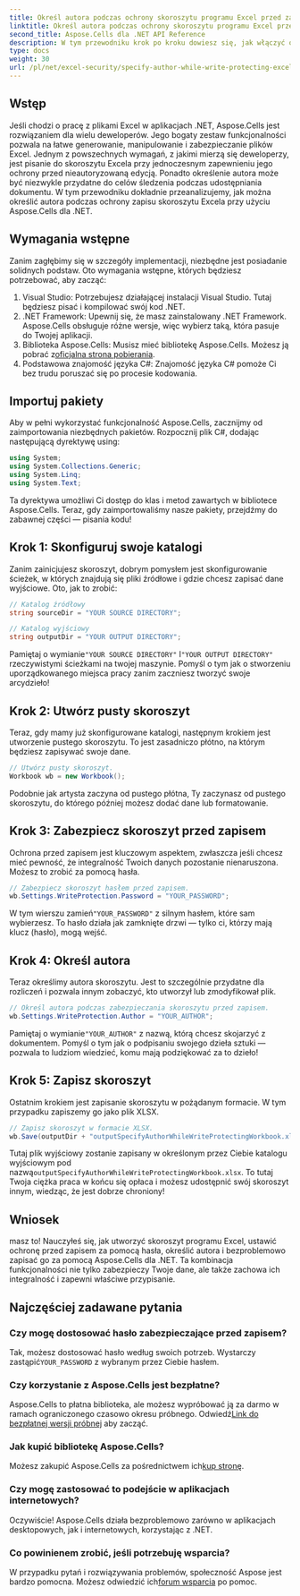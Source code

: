 ```yaml
---
title: Określ autora podczas ochrony skoroszytu programu Excel przed zapisem
linktitle: Określ autora podczas ochrony skoroszytu programu Excel przed zapisem
second_title: Aspose.Cells dla .NET API Reference
description: W tym przewodniku krok po kroku dowiesz się, jak włączyć ochronę przed zapisem w skoroszycie programu Excel, określając jednocześnie autora za pomocą Aspose.Cells for .NET.
type: docs
weight: 30
url: /pl/net/excel-security/specify-author-while-write-protecting-excel-workbook/
---
```

## Wstęp

Jeśli chodzi o pracę z plikami Excel w aplikacjach .NET, Aspose.Cells jest rozwiązaniem dla wielu deweloperów. Jego bogaty zestaw funkcjonalności pozwala na łatwe generowanie, manipulowanie i zabezpieczanie plików Excel. Jednym z powszechnych wymagań, z jakimi mierzą się deweloperzy, jest pisanie do skoroszytu Excela przy jednoczesnym zapewnieniu jego ochrony przed nieautoryzowaną edycją. Ponadto określenie autora może być niezwykle przydatne do celów śledzenia podczas udostępniania dokumentu. W tym przewodniku dokładnie przeanalizujemy, jak można określić autora podczas ochrony zapisu skoroszytu Excela przy użyciu Aspose.Cells dla .NET.

## Wymagania wstępne

Zanim zagłębimy się w szczegóły implementacji, niezbędne jest posiadanie solidnych podstaw. Oto wymagania wstępne, których będziesz potrzebować, aby zacząć:

1. Visual Studio: Potrzebujesz działającej instalacji Visual Studio. Tutaj będziesz pisać i kompilować swój kod .NET.
2. .NET Framework: Upewnij się, że masz zainstalowany .NET Framework. Aspose.Cells obsługuje różne wersje, więc wybierz taką, która pasuje do Twojej aplikacji.
3.  Biblioteka Aspose.Cells: Musisz mieć bibliotekę Aspose.Cells. Możesz ją pobrać z[oficjalna strona pobierania](https://releases.aspose.com/cells/net/).
4. Podstawowa znajomość języka C#: Znajomość języka C# pomoże Ci bez trudu poruszać się po procesie kodowania.

## Importuj pakiety

Aby w pełni wykorzystać funkcjonalność Aspose.Cells, zacznijmy od zaimportowania niezbędnych pakietów. Rozpocznij plik C#, dodając następującą dyrektywę using:

```csharp
using System;
using System.Collections.Generic;
using System.Linq;
using System.Text;
```

Ta dyrektywa umożliwi Ci dostęp do klas i metod zawartych w bibliotece Aspose.Cells. Teraz, gdy zaimportowaliśmy nasze pakiety, przejdźmy do zabawnej części — pisania kodu!

## Krok 1: Skonfiguruj swoje katalogi

Zanim zainicjujesz skoroszyt, dobrym pomysłem jest skonfigurowanie ścieżek, w których znajdują się pliki źródłowe i gdzie chcesz zapisać dane wyjściowe. Oto, jak to zrobić:

```csharp
// Katalog źródłowy
string sourceDir = "YOUR SOURCE DIRECTORY";

// Katalog wyjściowy
string outputDir = "YOUR OUTPUT DIRECTORY";
```

 Pamiętaj o wymianie`"YOUR SOURCE DIRECTORY"` I`"YOUR OUTPUT DIRECTORY"` rzeczywistymi ścieżkami na twojej maszynie. Pomyśl o tym jak o stworzeniu uporządkowanego miejsca pracy zanim zaczniesz tworzyć swoje arcydzieło!

## Krok 2: Utwórz pusty skoroszyt

Teraz, gdy mamy już skonfigurowane katalogi, następnym krokiem jest utworzenie pustego skoroszytu. To jest zasadniczo płótno, na którym będziesz zapisywać swoje dane.

```csharp
// Utwórz pusty skoroszyt.
Workbook wb = new Workbook();
```

Podobnie jak artysta zaczyna od pustego płótna, Ty zaczynasz od pustego skoroszytu, do którego później możesz dodać dane lub formatowanie.

## Krok 3: Zabezpiecz skoroszyt przed zapisem

Ochrona przed zapisem jest kluczowym aspektem, zwłaszcza jeśli chcesz mieć pewność, że integralność Twoich danych pozostanie nienaruszona. Możesz to zrobić za pomocą hasła.

```csharp
// Zabezpiecz skoroszyt hasłem przed zapisem.
wb.Settings.WriteProtection.Password = "YOUR_PASSWORD";
```

 W tym wierszu zamień`"YOUR_PASSWORD"` z silnym hasłem, które sam wybierzesz. To hasło działa jak zamknięte drzwi — tylko ci, którzy mają klucz (hasło), mogą wejść.

## Krok 4: Określ autora

Teraz określimy autora skoroszytu. Jest to szczególnie przydatne dla rozliczeń i pozwala innym zobaczyć, kto utworzył lub zmodyfikował plik.

```csharp
// Określ autora podczas zabezpieczania skoroszytu przed zapisem.
wb.Settings.WriteProtection.Author = "YOUR_AUTHOR";
```

 Pamiętaj o wymianie`"YOUR_AUTHOR"` z nazwą, którą chcesz skojarzyć z dokumentem. Pomyśl o tym jak o podpisaniu swojego dzieła sztuki — pozwala to ludziom wiedzieć, komu mają podziękować za to dzieło!

## Krok 5: Zapisz skoroszyt

Ostatnim krokiem jest zapisanie skoroszytu w pożądanym formacie. W tym przypadku zapiszemy go jako plik XLSX. 

```csharp
// Zapisz skoroszyt w formacie XLSX.
wb.Save(outputDir + "outputSpecifyAuthorWhileWriteProtectingWorkbook.xlsx");
```

 Tutaj plik wyjściowy zostanie zapisany w określonym przez Ciebie katalogu wyjściowym pod nazwą`outputSpecifyAuthorWhileWriteProtectingWorkbook.xlsx`. To tutaj Twoja ciężka praca w końcu się opłaca i możesz udostępnić swój skoroszyt innym, wiedząc, że jest dobrze chroniony!

## Wniosek

masz to! Nauczyłeś się, jak utworzyć skoroszyt programu Excel, ustawić ochronę przed zapisem za pomocą hasła, określić autora i bezproblemowo zapisać go za pomocą Aspose.Cells dla .NET. Ta kombinacja funkcjonalności nie tylko zabezpieczy Twoje dane, ale także zachowa ich integralność i zapewni właściwe przypisanie.

## Najczęściej zadawane pytania

### Czy mogę dostosować hasło zabezpieczające przed zapisem?  
 Tak, możesz dostosować hasło według swoich potrzeb. Wystarczy zastąpić`YOUR_PASSWORD` z wybranym przez Ciebie hasłem.

### Czy korzystanie z Aspose.Cells jest bezpłatne?  
 Aspose.Cells to płatna biblioteka, ale możesz wypróbować ją za darmo w ramach ograniczonego czasowo okresu próbnego. Odwiedź[Link do bezpłatnej wersji próbnej](https://releases.aspose.com/) aby zacząć.

### Jak kupić bibliotekę Aspose.Cells?  
 Możesz zakupić Aspose.Cells za pośrednictwem ich[kup stronę](https://purchase.aspose.com/buy).

### Czy mogę zastosować to podejście w aplikacjach internetowych?  
Oczywiście! Aspose.Cells działa bezproblemowo zarówno w aplikacjach desktopowych, jak i internetowych, korzystając z .NET.

### Co powinienem zrobić, jeśli potrzebuję wsparcia?  
 W przypadku pytań i rozwiązywania problemów, społeczność Aspose jest bardzo pomocna. Możesz odwiedzić ich[forum wsparcia](https://forum.aspose.com/c/cells/9) po pomoc.